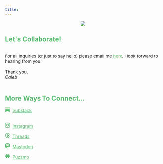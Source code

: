 ```yaml
---
title: 
---
```



<p align="center">
    <img src="/images/Contact.png" />
</p>

<h2 style="color: #5ABB71;">Let's Collaborate!</h2>

</br>
For all inquiries (or just to say hello) please email me <a href="mailto: caleballen@hey.com" style="color: #5ABB71"><u>here</u></a>. I look forward to hearing from you.</a><br>
<br>
Thank you,<br>
<i>Caleb</i><br>
</br>

<h2 style="color: #5ABB71;">More Ways To Connect...</h2>
<h style="color:#5ABB71;"><svg xmlns="http://www.w3.org/2000/svg" width="16" height="16" fill="currentColor" class="bi bi-substack" viewBox="0 0 16 16">
  <path d="M15 3.604H1v1.891h14v-1.89ZM1 7.208V16l7-3.926L15 16V7.208zM15 0H1v1.89h14z"/>
</svg>&nbsp;&nbsp;<a href="https://thewanderway.substack.com" style="color: #5ABB71"><u>Substack</u></a></h><br>
<br>

<h style="color:#5ABB71;"><svg xmlns="http://www.w3.org/2000/svg" width="16" height="16" fill="currentColor" class="bi bi-instagram" viewBox="0 0 16 16">
  <path d="M8 0C5.829 0 5.556.01 4.703.048 3.85.088 3.269.222 2.76.42a3.917 3.917 0 0 0-1.417.923A3.927 3.927 0 0 0 .42 2.76C.222 3.268.087 3.85.048 4.7.01 5.555 0 5.827 0 8.001c0 2.172.01 2.444.048 3.297.04.852.174 1.433.372 1.942.205.526.478.972.923 1.417.444.445.89.719 1.416.923.51.198 1.09.333 1.942.372C5.555 15.99 5.827 16 8 16s2.444-.01 3.298-.048c.851-.04 1.434-.174 1.943-.372a3.916 3.916 0 0 0 1.416-.923c.445-.445.718-.891.923-1.417.197-.509.332-1.09.372-1.942C15.99 10.445 16 10.173 16 8s-.01-2.445-.048-3.299c-.04-.851-.175-1.433-.372-1.941a3.926 3.926 0 0 0-.923-1.417A3.911 3.911 0 0 0 13.24.42c-.51-.198-1.092-.333-1.943-.372C10.443.01 10.172 0 7.998 0h.003zm-.717 1.442h.718c2.136 0 2.389.007 3.232.046.78.035 1.204.166 1.486.275.373.145.64.319.92.599.28.28.453.546.598.92.11.281.24.705.275 1.485.039.843.047 1.096.047 3.231s-.008 2.389-.047 3.232c-.035.78-.166 1.203-.275 1.485a2.47 2.47 0 0 1-.599.919c-.28.28-.546.453-.92.598-.28.11-.704.24-1.485.276-.843.038-1.096.047-3.232.047s-2.39-.009-3.233-.047c-.78-.036-1.203-.166-1.485-.276a2.478 2.478 0 0 1-.92-.598 2.48 2.48 0 0 1-.6-.92c-.109-.281-.24-.705-.275-1.485-.038-.843-.046-1.096-.046-3.233 0-2.136.008-2.388.046-3.231.036-.78.166-1.204.276-1.486.145-.373.319-.64.599-.92.28-.28.546-.453.92-.598.282-.11.705-.24 1.485-.276.738-.034 1.024-.044 2.515-.045v.002zm4.988 1.328a.96.96 0 1 0 0 1.92.96.96 0 0 0 0-1.92zm-4.27 1.122a4.109 4.109 0 1 0 0 8.217 4.109 4.109 0 0 0 0-8.217zm0 1.441a2.667 2.667 0 1 1 0 5.334 2.667 2.667 0 0 1 0-5.334"/></svg></h>&nbsp;&nbsp;<a href="https://www.instagram.com/caleb.mallen/" style="color: #5ABB71"><u>Instagram</u></a>

<h style="color:#5ABB71;"><svg xmlns="http://www.w3.org/2000/svg" width="16" height="16" fill="currentColor" class="bi bi-threads" viewBox="0 0 16 16">
  <path d="M6.321 6.016c-.27-.18-1.166-.802-1.166-.802.756-1.081 1.753-1.502 3.132-1.502.975 0 1.803.327 2.394.948.591.621.928 1.509 1.005 2.644.328.138.63.299.905.484 1.109.745 1.719 1.86 1.719 3.137 0 2.716-2.226 5.075-6.256 5.075C4.594 16 1 13.987 1 7.994 1 2.034 4.482 0 8.044 0 9.69 0 13.55.243 15 5.036l-1.36.353C12.516 1.974 10.163 1.43 8.006 1.43c-3.565 0-5.582 2.171-5.582 6.79 0 4.143 2.254 6.343 5.63 6.343 2.777 0 4.847-1.443 4.847-3.556 0-1.438-1.208-2.127-1.27-2.127-.236 1.234-.868 3.31-3.644 3.31-1.618 0-3.013-1.118-3.013-2.582 0-2.09 1.984-2.847 3.55-2.847.586 0 1.294.04 1.663.114 0-.637-.54-1.728-1.9-1.728-1.25 0-1.566.405-1.967.868ZM8.716 8.19c-2.04 0-2.304.87-2.304 1.416 0 .878 1.043 1.168 1.6 1.168 1.02 0 2.067-.282 2.232-2.423a6.217 6.217 0 0 0-1.528-.161"/></svg></h>&nbsp;&nbsp;<a href="https://www.threads.net/@caleb.mallen" style="color: #5ABB71"><u>Threads</u></a></h>

<h style="color:#5ABB71;"><svg xmlns="http://www.w3.org/2000/svg" width="16" height="16" fill="currentColor" class="bi bi-mastodon" viewBox="0 0 16 16">
  <path d="M11.19 12.195c2.016-.24 3.77-1.475 3.99-2.603.348-1.778.32-4.339.32-4.339 0-3.47-2.286-4.488-2.286-4.488C12.062.238 10.083.017 8.027 0h-.05C5.92.017 3.942.238 2.79.765c0 0-2.285 1.017-2.285 4.488l-.002.662c-.004.64-.007 1.35.011 2.091.083 3.394.626 6.74 3.78 7.57 1.454.383 2.703.463 3.709.408 1.823-.1 2.847-.647 2.847-.647l-.06-1.317s-1.303.41-2.767.36c-1.45-.05-2.98-.156-3.215-1.928a3.614 3.614 0 0 1-.033-.496s1.424.346 3.228.428c1.103.05 2.137-.064 3.188-.189zm1.613-2.47H11.13v-4.08c0-.859-.364-1.295-1.091-1.295-.804 0-1.207.517-1.207 1.541v2.233H7.168V5.89c0-1.024-.403-1.541-1.207-1.541-.727 0-1.091.436-1.091 1.296v4.079H3.197V5.522c0-.859.22-1.541.66-2.046.456-.505 1.052-.764 1.793-.764.856 0 1.504.328 1.933.983L8 4.39l.417-.695c.429-.655 1.077-.983 1.934-.983.74 0 1.336.259 1.791.764.442.505.661 1.187.661 2.046v4.203z"/></svg></h>&nbsp;&nbsp;<a href="https://mastodon.social/@caleballen" style="color: #5ABB71"><u>Mastodon</u></a>

<h style="color:#5ABB71;"><svg xmlns="http://www.w3.org/2000/svg" width="16" height="16" fill="currentColor" class="bi bi-puzzle-fill" viewBox="0 0 16 16">
<path d="M3.112 3.645A1.5 1.5 0 0 1 4.605 2H7a.5.5 0 0 1 .5.5v.382c0 .696-.497 1.182-.872 1.469a.459.459 0 0 0-.115.118.113.113 0 0 0-.012.025L6.5 4.5v.003l.003.01c.004.01.014.028.036.053a.86.86 0 0 0 .27.194C7.09 4.9 7.51 5 8 5c.492 0 .912-.1 1.19-.24a.86.86 0 0 0 .271-.194.213.213 0 0 0 .036-.054l.003-.01v-.008a.112.112 0 0 0-.012-.025.459.459 0 0 0-.115-.118c-.375-.287-.872-.773-.872-1.469V2.5A.5.5 0 0 1 9 2h2.395a1.5 1.5 0 0 1 1.493 1.645L12.645 6.5h.237c.195 0 .42-.147.675-.48.21-.274.528-.52.943-.52.568 0 .947.447 1.154.862C15.877 6.807 16 7.387 16 8s-.123 1.193-.346 1.638c-.207.415-.586.862-1.154.862-.415 0-.733-.246-.943-.52-.255-.333-.48-.48-.675-.48h-.237l.243 2.855A1.5 1.5 0 0 1 11.395 14H9a.5.5 0 0 1-.5-.5v-.382c0-.696.497-1.182.872-1.469a.459.459 0 0 0 .115-.118.113.113 0 0 0 .012-.025L9.5 11.5v-.003l-.003-.01a.214.214 0 0 0-.036-.053.859.859 0 0 0-.27-.194C8.91 11.1 8.49 11 8 11c-.491 0-.912.1-1.19.24a.859.859 0 0 0-.271.194.214.214 0 0 0-.036.054l-.003.01v.002l.001.006a.113.113 0 0 0 .012.025c.016.027.05.068.115.118.375.287.872.773.872 1.469v.382a.5.5 0 0 1-.5.5H4.605a1.5 1.5 0 0 1-1.493-1.645L3.356 9.5h-.238c-.195 0-.42.147-.675.48-.21.274-.528.52-.943.52-.568 0-.947-.447-1.154-.862C.123 9.193 0 8.613 0 8s.123-1.193.346-1.638C.553 5.947.932 5.5 1.5 5.5c.415 0 .733.246.943.52.255.333.48.48.675.48h.238z"/></svg></h>&nbsp;&nbsp;<a href="https://www.puzzmo.com/user/bu/kale" style="color: #5ABB71"><u>Puzzmo</u></a>



